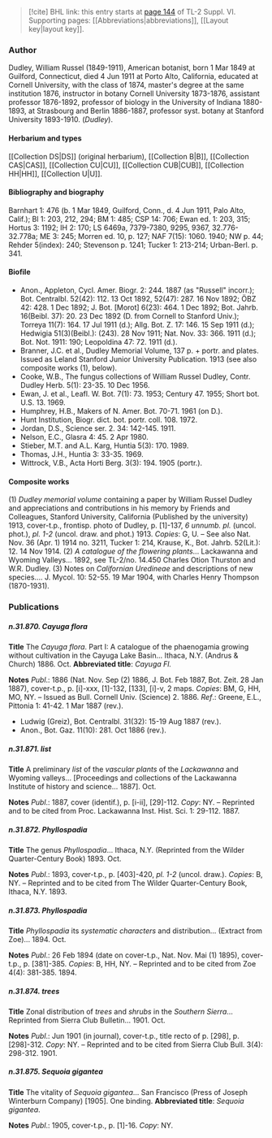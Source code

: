 > [!cite] BHL link: this entry starts at [page 144](https://www.biodiversitylibrary.org/item/103835#page/154/mode/1up) of TL-2 Suppl. VI.
> Supporting pages: [[Abbreviations|abbreviations]], [[Layout key|layout key]].

### Author

Dudley, William Russel (1849-1911), American botanist, born 1 Mar 1849 at Guilford, Connecticut, died 4 Jun 1911 at Porto Alto, California, educated at Cornell University, with the class of 1874, master's degree at the same institution 1876, instructor in botany Cornell University 1873-1876, assistant professor 1876-1892, professor of biology in the University of Indiana 1880-1893, at Strasbourg and Berlin 1886-1887, professor syst. botany at Stanford University 1893-1910. (*Dudley*).

#### Herbarium and types

[[Collection DS|DS]] (original herbarium), [[Collection B|B]], [[Collection CAS|CAS]], [[Collection CU|CU]], [[Collection CUB|CUB]], [[Collection HH|HH]], [[Collection U|U]].

#### Bibliography and biography

Barnhart 1: 476 (b. 1 Mar 1849, Guilford, Conn., d. 4 Jun 1911, Palo Alto, Calif.); Bl 1: 203, 212, 294; BM 1: 485; CSP 14: 706; Ewan ed. 1: 203, 315; Hortus 3: 1192; IH 2: 170; LS 6469a, 7379-7380, 9295, 9367, 32.776-32.778a; ME 3: 245; Morren ed. 10, p. 127; NAF 7(15): 1060. 1940; NW p. 44; Rehder 5(index): 240; Stevenson p. 1241; Tucker 1: 213-214; Urban-Berl. p. 341.

#### Biofile

- Anon., Appleton, Cycl. Amer. Biogr. 2: 244. 1887 (as "Russell" incorr.); Bot. Centralbl. 52(42): 112. 13 Oct 1892, 52(47): 287. 16 Nov 1892; ÖBZ 42: 428. 1 Dec 1892; J. Bot. \[Morot\] 6(23): 464. 1 Dec 1892; Bot. Jahrb. 16(Beibl. 37): 20. 23 Dec 1892 (D. from Cornell to Stanford Univ.); Torreya 11(7): 164. 17 Jul 1911 (d.); Allg. Bot. Z. 17: 146. 15 Sep 1911 (d.); Hedwigia 51(3)(Beibl.): (243). 28 Nov 1911; Nat. Nov. 33: 366. 1911 (d.); Bot. Not. 1911: 190; Leopoldina 47: 72. 1911 (d.).
- Branner, J.C. et al., Dudley Memorial Volume, 137 p. + portr. and plates. Issued as Leland Stanford Junior University Publication. 1913 (see also composite works (1), below).
- Cooke, W.B., The fungus collections of William Russel Dudley, Contr. Dudley Herb. 5(1): 23-35. 10 Dec 1956.
- Ewan, J. et al., Leafl. W. Bot. 7(1): 73. 1953; Century 47. 1955; Short bot. U.S. 13. 1969.
- Humphrey, H.B., Makers of N. Amer. Bot. 70-71. 1961 (on D.).
- Hunt Institution, Biogr. dict. bot. portr. coll. 108. 1972.
- Jordan, D.S., Science ser. 2. 34: 142-145. 1911.
- Nelson, E.C., Glasra 4: 45. 2 Apr 1980.
- Stieber, M.T. and A.L. Karg, Huntia 5(3): 170. 1989.
- Thomas, J.H., Huntia 3: 33-35. 1969.
- Wittrock, V.B., Acta Horti Berg. 3(3): 194. 1905 (portr.).

#### Composite works

(1) *Dudley memorial volume* containing a paper by William Russel Dudley and appreciations and contributions in his memory by Friends and Colleagues, Stanford University, California (Published by the university) 1913, cover-t.p., frontisp. photo of Dudley, p. \[1\]-137, *6 unnumb. pl.* (uncol. phot.), *pl. 1-2* (uncol. draw. and phot.) 1913. *Copies*: G, U. – See also Nat. Nov. 36 (Apr. 1) 1914 no. 3211, Tucker 1: 214, Krause, K., Bot. Jahrb. 52(Lit.): 12. 14 Nov 1914.
(2) *A catalogue of the flowering plants*... Lackawanna and Wyoming Valleys... 1892, see TL-2/no. 14.450 Charles Otion Thurston and W.R. Dudley.
(3) Notes on *Californian Uredineae* and descriptions of new species.... J. Mycol. 10: 52-55. 19 Mar 1904, with Charles Henry Thompson (1870-1931).

### Publications

##### n.31.870. Cayuga flora

**Title**
The *Cayuga flora*. Part I: A catalogue of the phaenogamia growing without cultivation in the Cayuga Lake Basin... Ithaca, N.Y. (Andrus & Church) 1886. Oct.
**Abbreviated title**: *Cayuga Fl.*

**Notes**
*Publ*.: 1886 (Nat. Nov. Sep (2) 1886, J. Bot. Feb 1887, Bot. Zeit. 28 Jan 1887), cover-t.p., p. \[i\]-xxx, \[1\]-132, \[133\], \[i\]-v, 2 maps. *Copies*: BM, G, HH, MO, NY. – Issued as Bull. Cornell Univ. (Science) 2. 1886.
*Ref*.: Greene, E.L., Pittonia 1: 41-42. 1 Mar 1887 (rev.).
- Ludwig (Greiz), Bot. Centralbl. 31(32): 15-19 Aug 1887 (rev.).
- Anon., Bot. Gaz. 11(10): 281. Oct 1886 (rev.).

##### n.31.871. list

**Title**
A preliminary *list* of the *vascular plants* of the *Lackawanna* and Wyoming valleys... \[Proceedings and collections of the Lackawanna Institute of history and science... 1887\]. Oct.

**Notes**
*Publ*.: 1887, cover (identif.), p. \[i-ii\], \[29\]-112. *Copy*: NY. – Reprinted and to be cited from Proc. Lackawanna Inst. Hist. Sci. 1: 29-112. 1887.

##### n.31.872. Phyllospadia

**Title**
The genus *Phyllospadia*... Ithaca, N.Y. (Reprinted from the Wilder Quarter-Century Book) 1893. Oct.

**Notes**
*Publ*.: 1893, cover-t.p., p. \[403\]-420, *pl. 1-2* (uncol. draw.). *Copies*: B, NY. – Reprinted and to be cited from The Wilder Quarter-Century Book, Ithaca, N.Y. 1893.

##### n.31.873. Phyllospadia

**Title**
*Phyllospadia* its *systematic characters* and distribution... (Extract from Zoe)... 1894. Oct.

**Notes**
*Publ*.: 26 Feb 1894 (date on cover-t.p., Nat. Nov. Mai (1) 1895), cover-t.p., p. \[381\]-385.
*Copies*: B, HH, NY. – Reprinted and to be cited from Zoe 4(4): 381-385. 1894.

##### n.31.874. trees

**Title**
Zonal distribution of *trees* and *shrubs* in the *Southern Sierra*... Reprinted from Sierra Club Bulletin... 1901. Oct.

**Notes**
*Publ*.: Jun 1901 (in journal), cover-t.p., title recto of p. \[298\], p. \[298\]-312. *Copy*: NY. – Reprinted and to be cited from Sierra Club Bull. 3(4): 298-312. 1901.

##### n.31.875. Sequoia gigantea

**Title**
The vitality of *Sequoia gigantea*... San Francisco (Press of Joseph Winterburn Company) \[1905\]. One binding.
**Abbreviated title**: *Sequoia gigantea*.

**Notes**
*Publ*.: 1905, cover-t.p., p. \[1\]-16. *Copy*: NY.

